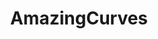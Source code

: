 ---
title: AmazingCurves
crosslinks:
- hipcleavage
- Malmalloy
- oliveskin
- preggo
- FrogButt
- Geniva_
- LoveToWatchYouLeave
---